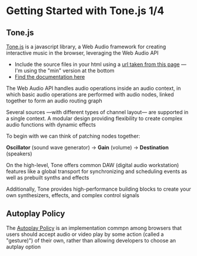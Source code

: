 # Getting Started with Tone.js 1/4

## Tone.js

[Tone.js](https://tonejs.github.io/) is a javascript library, a Web Audio framework for creating interactive music in the browser, leveraging the Web Audio API

* Include the source files in your html using a [url taken from this page](https://cdnjs.com/libraries/tone) —I'm using the "min" version at the bottom
* [Find the documentation here](https://tonejs.github.io/docs/15.1.22/index.html)

The Web Audio API handles audio operations inside an audio context, in which basic audio operations are performed with audio nodes, linked together to form an audio routing graph  

Several sources —with different types of channel layout— are supported in a single context. A modular design providing flexibility to create complex audio functions with dynamic effects  

To begin with we can think of patching nodes together:  

**Oscillator** (sound wave generator) → **Gain** (volume) → **Destination** (speakers) 

On the high-level, Tone offers common DAW (digital audio workstation) features like a global transport for synchronizing and scheduling events as well as prebuilt synths and effects  

Additionally, Tone provides high-performance building blocks to create your own synthesizers, effects, and complex control signals

## Autoplay Policy 

The [Autoplay Policy](https://developer.chrome.com/blog/autoplay) is an implementation commpn among browsers that users should accept audio or video play by some action (called a "gesture)") of their own, rather than allowing developers to choose an autplay option






